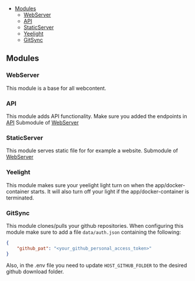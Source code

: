 
- [Modules](#modules)
  - [WebServer](#webserver)
  - [API](#api)
  - [StaticServer](#staticserver)
  - [Yeelight](#yeelight)
  - [GitSync](#gitsync)


<a name="modules"></a>

## Modules

<a name="web-server"></a>

### WebServer
This module is a base for all webcontent.

<a name="api"></a>

### API
This module adds API functionality. Make sure you added the endpoints in [API](api/readme.md)
Submodule of [WebServer](#WebServer)

<a name="staticserver"></a>

### StaticServer
This module serves static file for for example a website.
Submodule of [WebServer](#WebServer)

<a name="yeelight"></a>

### Yeelight
This module makes sure your yeelight light turn on when the app/docker-container starts. It will also turn off your light if the app/docker-container is terminated.

<a name="gitsync"></a>

### GitSync
This module clones/pulls your github repositories. When configuring this module make sure to add a file `data/auth.json` containing the following: 
```json
{
    "github_pat": "<your_github_personal_access_token>"
}
```
Also, in the .env file you need to update `HOST_GITHUB_FOLDER` to the desired github download folder.
